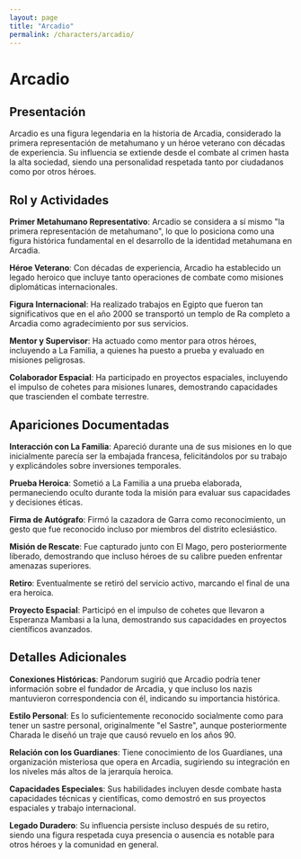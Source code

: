 ```yaml
---
layout: page
title: "Arcadio"
permalink: /characters/arcadio/
---
```


# Arcadio

## Presentación

Arcadio es una figura legendaria en la historia de Arcadia, considerado la primera representación de metahumano y un héroe veterano con décadas de experiencia. Su influencia se extiende desde el combate al crimen hasta la alta sociedad, siendo una personalidad respetada tanto por ciudadanos como por otros héroes.

## Rol y Actividades

**Primer Metahumano Representativo**: Arcadio se considera a sí mismo "la primera representación de metahumano", lo que lo posiciona como una figura histórica fundamental en el desarrollo de la identidad metahumana en Arcadia.

**Héroe Veterano**: Con décadas de experiencia, Arcadio ha establecido un legado heroico que incluye tanto operaciones de combate como misiones diplomáticas internacionales.

**Figura Internacional**: Ha realizado trabajos en Egipto que fueron tan significativos que en el año 2000 se transportó un templo de Ra completo a Arcadia como agradecimiento por sus servicios.

**Mentor y Supervisor**: Ha actuado como mentor para otros héroes, incluyendo a La Familia, a quienes ha puesto a prueba y evaluado en misiones peligrosas.

**Colaborador Espacial**: Ha participado en proyectos espaciales, incluyendo el impulso de cohetes para misiones lunares, demostrando capacidades que trascienden el combate terrestre.

## Apariciones Documentadas

**Interacción con La Familia**: Apareció durante una de sus misiones en lo que inicialmente parecía ser la embajada francesa, felicitándolos por su trabajo y explicándoles sobre inversiones temporales.

**Prueba Heroica**: Sometió a La Familia a una prueba elaborada, permaneciendo oculto durante toda la misión para evaluar sus capacidades y decisiones éticas.

**Firma de Autógrafo**: Firmó la cazadora de Garra como reconocimiento, un gesto que fue reconocido incluso por miembros del distrito eclesiástico.

**Misión de Rescate**: Fue capturado junto con El Mago, pero posteriormente liberado, demostrando que incluso héroes de su calibre pueden enfrentar amenazas superiores.

**Retiro**: Eventualmente se retiró del servicio activo, marcando el final de una era heroica.

**Proyecto Espacial**: Participó en el impulso de cohetes que llevaron a Esperanza Mambasi a la luna, demostrando sus capacidades en proyectos científicos avanzados.

## Detalles Adicionales

**Conexiones Históricas**: Pandorum sugirió que Arcadio podría tener información sobre el fundador de Arcadia, y que incluso los nazis mantuvieron correspondencia con él, indicando su importancia histórica.

**Estilo Personal**: Es lo suficientemente reconocido socialmente como para tener un sastre personal, originalmente "el Sastre", aunque posteriormente Charada le diseñó un traje que causó revuelo en los años 90.

**Relación con los Guardianes**: Tiene conocimiento de los Guardianes, una organización misteriosa que opera en Arcadia, sugiriendo su integración en los niveles más altos de la jerarquía heroica.

**Capacidades Especiales**: Sus habilidades incluyen desde combate hasta capacidades técnicas y científicas, como demostró en sus proyectos espaciales y trabajo internacional.

**Legado Duradero**: Su influencia persiste incluso después de su retiro, siendo una figura respetada cuya presencia o ausencia es notable para otros héroes y la comunidad en general.